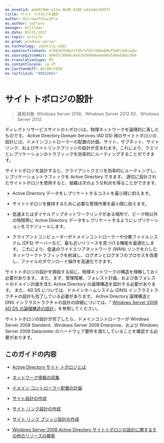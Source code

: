 ```yaml
---
ms.assetid: eeb919de-e21e-48d8-8186-e42adec6933f
title: サイト トポロジの設計
author: MicrosoftGuyJFlo
ms.author: joflore
manager: mtillman
ms.date: 05/31/2017
ms.topic: article
ms.prod: windows-server
ms.technology: identity-adds
ms.openlocfilehash: e7b6267946217d5c5fb57496eb6bf54911b61e8a
ms.sourcegitcommit: b00d7c8968c4adc8f699dbee694afe6ed36bc9de
ms.translationtype: MT
ms.contentlocale: ja-JP
ms.lasthandoff: 04/08/2020
ms.locfileid: "80822601"
---
```

# <a name="designing-the-site-topology"></a>サイト トポロジの設計

>適用対象: Windows Server 2016、Windows Server 2012 R2、Windows Server 2012

ディレクトリサービスサイトのトポロジは、物理ネットワークを論理的に表したものです。 Active Directory Domain Services (AD DS) 用のサイトトポロジの設計には、ドメインコントローラーの配置の計画、サイト、サブネット、サイトリンク、およびサイトリンクブリッジの設計が含まれます。これにより、クエリとレプリケーションのトラフィックを効率的にルーティングすることができます。  
  
サイトトポロジを設計すると、クライアントクエリを効率的にルーティングし、レプリケーショントラフィックを Active Directory できます。 適切に設計されたサイトトポロジを使用すると、組織は次のような利点を得ることができます。  
  
-   Active Directory データをレプリケートするコストを最小限に抑えます。  
  
-   サイトトポロジを維持するために必要な管理作業を最小限に抑えます。  
  
-   低速またはダイヤルアップネットワークリンクがある場所で、ピーク時以外の時間帯に Active Directory データをレプリケートするようにレプリケーションをスケジュールします。  
  
-   クライアントコンピューターがドメインコントローラーや分散ファイルシステム (DFS) サーバーなど、最も近いリソースを見つける機能を最適化します。 これにより、低速のワイドエリアネットワーク (WAN) リンクを介したネットワークトラフィックを削減し、ログオンとログオフのプロセスを改善し、ファイルのダウンロード操作を高速化できます。  
  
サイトトポロジの設計を開始する前に、物理ネットワークの構造を理解しておく必要があります。 また、まず、管理階層、フォレスト計画、および各フォレストのドメイン計画を含む Active Directory の論理構造を設計する必要があります。 また、AD DS については、ドメインネームシステム (DNS) インフラストラクチャの設計も完了している必要があります。 Active Directory 論理構造と DNS インフラストラクチャの設計の詳細については、「 [Windows Server 2008 AD DS の論理構造の設計](https://technet.microsoft.com/library/cc770806.aspx)」を参照してください。  
  
サイトトポロジの設計が完了したら、ドメインコントローラーが Windows Server 2008 Standard、Windows Server 2008 Enterprise、および Windows Server 2008 Datacenter のハードウェア要件を満たしていることを確認する必要があります。  
  
## <a name="in-this-guide"></a>このガイドの内容  
  
-   [Active Directory サイト トポロジとは](../../ad-ds/plan/Understanding-Active-Directory-Site-Topology.md)  
  
-   [ネットワーク情報の収集](../../ad-ds/plan/Collecting-Network-Information.md)  
  
-   [ドメイン コントローラー配置の計画](../../ad-ds/plan/Planning-Domain-Controller-Placement.md)  
  
-   [サイト設計の作成](../../ad-ds/plan/Creating-a-Site-Design.md)  
  
-   [サイト リンク設計の作成](../../ad-ds/plan/Creating-a-Site-Link-Design.md)  
  
-   [サイト リンク ブリッジ設計の作成](../../ad-ds/plan/Creating-a-Site-Link-Bridge-Design.md)  
  
-   [Windows Server 2008 Active Directory サイトトポロジの設計に関するその他のリソースの検索](../../ad-ds/plan/Finding-Additional-Resources-for-Windows-Server-2008-Active-Directory-Site-Topology-Design.md)  
  


